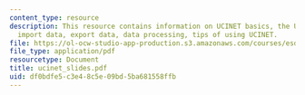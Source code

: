 ```yaml
---
content_type: resource
description: This resource contains information on UCINET basics, the UCINET environment,
  import data, export data, data processing, tips of using UCINET.
file: https://ol-ocw-studio-app-production.s3.amazonaws.com/courses/esd-342-network-representations-of-complex-engineering-systems-spring-2010/df0bdfe5c3e48c5e09bd5ba681558ffb_ucinet_slides.pdf
file_type: application/pdf
resourcetype: Document
title: ucinet_slides.pdf
uid: df0bdfe5-c3e4-8c5e-09bd-5ba681558ffb
---
```

